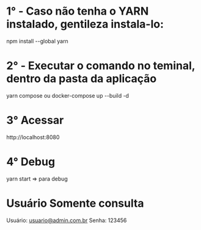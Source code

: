 # 1° - Caso não tenha o YARN instalado, gentileza instala-lo:

npm install --global yarn

# 2° - Executar o comando no teminal, dentro da pasta da aplicação

yarn compose ou docker-compose up --build -d

# 3° Acessar

http://localhost:8080

# 4° Debug

yarn start => para debug

# Usuário Somente consulta

Usuário: usuario@admin.com.br
Senha: 123456
